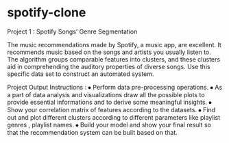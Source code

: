 # spotify-clone
Project 1 : Spotify Songs’ Genre Segmentation

The music recommendations made by Spotify, a music app, are excellent. It recommends music based on the songs and artists you usually listen to. The algorithm groups comparable features into clusters, and these clusters aid in comprehending the auditory properties of diverse songs. Use this specific data set to construct an automated system.

 
Project Output Instructions :
⦁	Perform data pre-processing operations.
⦁	As a part of data analysis and visualizations draw all the possible plots to provide essential informations and to derive some meaningful insights.
⦁	Show your correlation matrix of features according to the datasets.
⦁	Find out and plot different clusters according to different parameters like playlist genres , playlist names.
⦁	Build your model and show your final result so that the recommendation system can be built  based on that.
